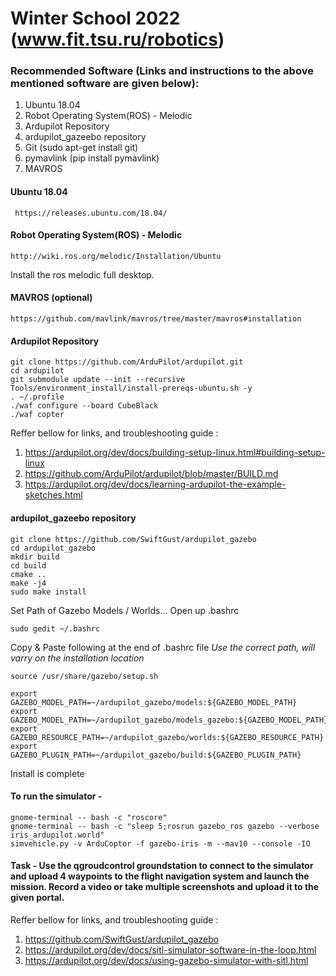 # Winter School 2022 (www.fit.tsu.ru/robotics)


### Recommended Software (Links and instructions to the above mentioned software are given below):
1. Ubuntu 18.04
2. Robot Operating System(ROS) - Melodic
3. Ardupilot Repository
4. ardupilot_gazeebo repository
5. Git (sudo apt-get install git)
6. pymavlink (pip install pymavlink)
7. MAVROS
 
 

 #### Ubuntu 18.04
```
 https://releases.ubuntu.com/18.04/
```


 #### Robot Operating System(ROS) - Melodic
```
http://wiki.ros.org/melodic/Installation/Ubuntu
```
Install the ros melodic full desktop.

 #### MAVROS (optional)
```
https://github.com/mavlink/mavros/tree/master/mavros#installation
```



 #### Ardupilot Repository
```
git clone https://github.com/ArduPilot/ardupilot.git
cd ardupilot
git submodule update --init --recursive
Tools/environment_install/install-prereqs-ubuntu.sh -y
. ~/.profile
./waf configure --board CubeBlack
./waf copter
```

Reffer bellow for links, and troubleshooting guide :
1. https://ardupilot.org/dev/docs/building-setup-linux.html#building-setup-linux
2. https://github.com/ArduPilot/ardupilot/blob/master/BUILD.md
3. https://ardupilot.org/dev/docs/learning-ardupilot-the-example-sketches.html

 #### ardupilot_gazeebo repository
```
git clone https://github.com/SwiftGust/ardupilot_gazebo
cd ardupilot_gazebo
mkdir build
cd build
cmake ..
make -j4
sudo make install
```
Set Path of Gazebo Models / Worlds... Open up .bashrc
```
sudo gedit ~/.bashrc
```
Copy & Paste following at the end of .bashrc file 
*Use the correct path, will varry on the installation location*
```
source /usr/share/gazebo/setup.sh

export GAZEBO_MODEL_PATH=~/ardupilot_gazebo/models:${GAZEBO_MODEL_PATH}
export GAZEBO_MODEL_PATH=~/ardupilot_gazebo/models_gazebo:${GAZEBO_MODEL_PATH}
export GAZEBO_RESOURCE_PATH=~/ardupilot_gazebo/worlds:${GAZEBO_RESOURCE_PATH}
export GAZEBO_PLUGIN_PATH=~/ardupilot_gazebo/build:${GAZEBO_PLUGIN_PATH}

```
Install is complete



 #### То run the simulator - 
```
gnome-terminal -- bash -c "roscore"
gnome-terminal -- bash -c "sleep 5;rosrun gazebo_ros gazebo --verbose iris_ardupilot.world"
simvehicle.py -v ArduCoptor -f gazebo-iris -m --mav10 --console -IO
```


 #### Task  -  Use the qgroudcontrol groundstation to connect to the simulator and upload 4 waypoints to the flight navigation system and launch the mission. Record a video or take multiple screenshots and upload it to the given portal.

Reffer bellow for links, and troubleshooting guide :
1. https://github.com/SwiftGust/ardupilot_gazebo
2. https://ardupilot.org/dev/docs/sitl-simulator-software-in-the-loop.html
3. https://ardupilot.org/dev/docs/using-gazebo-simulator-with-sitl.html


